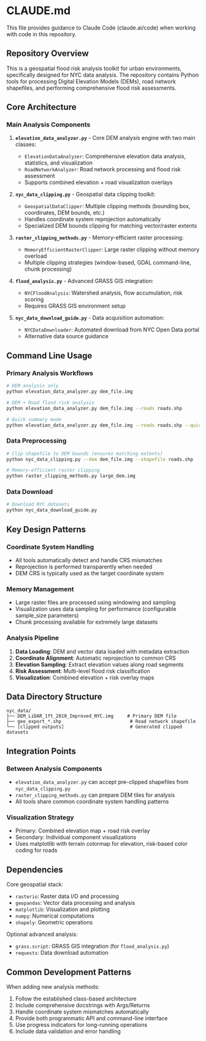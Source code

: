 # CLAUDE.md

This file provides guidance to Claude Code (claude.ai/code) when working with code in this repository.

## Repository Overview

This is a geospatial flood risk analysis toolkit for urban environments, specifically designed for NYC data analysis. The repository contains Python tools for processing Digital Elevation Models (DEMs), road network shapefiles, and performing comprehensive flood risk assessments.

## Core Architecture

### Main Analysis Components

1. **`elevation_data_analyzer.py`** - Core DEM analysis engine with two main classes:
   - `ElevationDataAnalyzer`: Comprehensive elevation data analysis, statistics, and visualization
   - `RoadNetworkAnalyzer`: Road network processing and flood risk assessment
   - Supports combined elevation + road visualization overlays

2. **`nyc_data_clipping.py`** - Geospatial data clipping toolkit:
   - `GeospatialDataClipper`: Multiple clipping methods (bounding box, coordinates, DEM bounds, etc.)
   - Handles coordinate system reprojection automatically
   - Specialized DEM bounds clipping for matching vector/raster extents

3. **`raster_clipping_methods.py`** - Memory-efficient raster processing:
   - `MemoryEfficientRasterClipper`: Large raster clipping without memory overload
   - Multiple clipping strategies (window-based, GDAL command-line, chunk processing)

4. **`flood_analysis.py`** - Advanced GRASS GIS integration:
   - `NYCFloodAnalysis`: Watershed analysis, flow accumulation, risk scoring
   - Requires GRASS GIS environment setup

5. **`nyc_data_download_guide.py`** - Data acquisition automation:
   - `NYCDataDownloader`: Automated download from NYC Open Data portal
   - Alternative data source guidance

## Command Line Usage

### Primary Analysis Workflows

```bash
# DEM analysis only
python elevation_data_analyzer.py dem_file.img

# DEM + Road flood risk analysis
python elevation_data_analyzer.py dem_file.img --roads roads.shp

# Quick summary mode
python elevation_data_analyzer.py dem_file.img --roads roads.shp --quick
```

### Data Preprocessing

```bash
# Clip shapefile to DEM bounds (ensures matching extents)
python nyc_data_clipping.py --dem dem_file.img --shapefile roads.shp

# Memory-efficient raster clipping
python raster_clipping_methods.py large_dem.img
```

### Data Download

```bash
# Download NYC datasets
python nyc_data_download_guide.py
```

## Key Design Patterns

### Coordinate System Handling
- All tools automatically detect and handle CRS mismatches
- Reprojection is performed transparently when needed
- DEM CRS is typically used as the target coordinate system

### Memory Management
- Large raster files are processed using windowing and sampling
- Visualization uses data sampling for performance (configurable sample_size parameters)
- Chunk processing available for extremely large datasets

### Analysis Pipeline
1. **Data Loading**: DEM and vector data loaded with metadata extraction
2. **Coordinate Alignment**: Automatic reprojection to common CRS
3. **Elevation Sampling**: Extract elevation values along road segments
4. **Risk Assessment**: Multi-level flood risk classification
5. **Visualization**: Combined elevation + risk overlay maps

## Data Directory Structure

```
nyc_data/
├── DEM_LiDAR_1ft_2010_Improved_NYC.img     # Primary DEM file
├── geo_export_*.shp                         # Road network shapefile
└── [clipped outputs]                        # Generated clipped datasets
```

## Integration Points

### Between Analysis Components
- `elevation_data_analyzer.py` can accept pre-clipped shapefiles from `nyc_data_clipping.py`
- `raster_clipping_methods.py` can prepare DEM tiles for analysis
- All tools share common coordinate system handling patterns

### Visualization Strategy
- Primary: Combined elevation map + road risk overlay
- Secondary: Individual component visualizations
- Uses matplotlib with terrain colormap for elevation, risk-based color coding for roads

## Dependencies

Core geospatial stack:
- `rasterio`: Raster data I/O and processing
- `geopandas`: Vector data processing and analysis
- `matplotlib`: Visualization and plotting
- `numpy`: Numerical computations
- `shapely`: Geometric operations

Optional advanced analysis:
- `grass.script`: GRASS GIS integration (for `flood_analysis.py`)
- `requests`: Data download automation

## Common Development Patterns

When adding new analysis methods:
1. Follow the established class-based architecture
2. Include comprehensive docstrings with Args/Returns
3. Handle coordinate system mismatches automatically
4. Provide both programmatic API and command-line interface
5. Use progress indicators for long-running operations
6. Include data validation and error handling